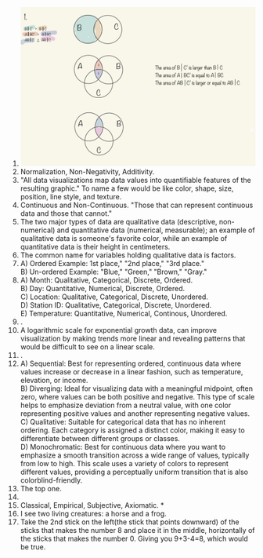 1. ![Question 1](./IMG_0574.jpg)  
2. Normalization, Non-Negativity, Additivity. 
3. "All data visualizations map data values into quantifiable features of the resulting graphic." To name a few would be like color, shape, size, position, line style, and texture.
4. Continuous and Non-Continuous. "Those that can represent continuous data and those that cannot."
5. The two major types of data are qualitative data (descriptive, non-numerical) and quantitative data (numerical, measurable); an example of qualitative data is someone's favorite color, while an example of quantitative data is their height in centimeters.
6. The common name for variables holding qualitative data is factors.
7. A) Ordered Example: 1st place," "2nd place," "3rd place."  
   B) Un-ordered Example: "Blue," "Green," "Brown," "Gray."  
8.  A) Month: Qualitative, Categorical, Discrete, Ordered.  
    B) Day: Quantitative, Numerical, Discrete, Ordered.  
    C) Location: Qualitative, Categorical, Discrete, Unordered.  
    D) Station ID: Qualitative, Categorical, Discrete, Unordered.  
    E) Temperature: Quantitative, Numerical, Continous, Unordered.  
9. .
10. A logarithmic scale for exponential growth data, can improve visualization by making trends more linear and revealing patterns that would be difficult to see on a linear scale.
11. .  
12. A) Sequential: Best for representing ordered, continuous data where values increase or decrease in a linear fashion, such as temperature, elevation, or income.  
    B) Diverging: Ideal for visualizing data with a meaningful midpoint, often zero, where values can be both positive and negative. This type of scale helps to emphasize deviation from a neutral value, with one color representing positive values and another representing negative values.  
    C) Qualitative: Suitable for categorical data that has no inherent ordering. Each category is assigned a distinct color, making it easy to differentiate between different groups or classes.  
    D) Monochromatic: Best for continuous data where you want to emphasize a smooth transition across a wide range of values, typically from low to high. This scale uses a variety of colors to represent different values, providing a perceptually uniform transition that is also colorblind-friendly.
14. The top one.  
15. 
16. Classical, Empirical, Subjective, Axiomatic.  *
17. I see two living creatures: a horse and a frog.  
18. Take the 2nd stick on the left(the stick that points downward) of the sticks that makes the number 8 and place it in the middle, horizontally of the sticks that makes the number 0. Giving you 9+3-4=8, which would be true.
    
